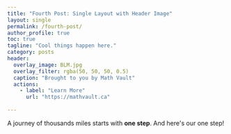 ```yaml
---
title: "Fourth Post: Single Layout with Header Image"
layout: single
permalink: /fourth-post/
author_profile: true
toc: true
tagline: "Cool things happen here."
category: posts
header:
  overlay_image: BLM.jpg
  overlay_filter: rgba(50, 50, 50, 0.5)
  caption: "Brought to you by Math Vault"
  actions:
    - label: "Learn More"
      url: "https://mathvault.ca"
      
---
```


A journey of thousands miles starts with **one step**. And here's our one step!
